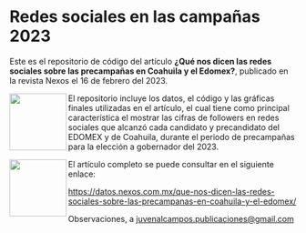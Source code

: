 # Redes sociales en las campañas 2023

Este es el repositorio de código del artículo **¿Qué nos dicen las redes sociales sobre las precampañas en Coahuila y el Edomex?**, publicado en la revista Nexos el 16 de febrero del 2023. 

<img align="left" width="100" height="100" src="https://datos.nexos.com.mx/wp-content/uploads/2023/02/rs.jpg">

El repositorio incluye los datos, el código y las gráficas finales utilizadas en el artículo, el cual tiene como principal característica el mostrar las cifras de followers en redes sociales que alcanzó cada candidato y precandidato del EDOMEX y de Coahuila, durante el periodo de precampañas para la elección a gobernador del 2023. 

<img align="left" width="100" height="100" src="https://datos.nexos.com.mx/wp-content/uploads/2023/02/rs-03.jpg">

El artículo completo se puede consultar en el siguiente enlace: 

https://datos.nexos.com.mx/que-nos-dicen-las-redes-sociales-sobre-las-precampanas-en-coahuila-y-el-edomex/

Observaciones, a juvenalcampos.publicaciones@gmail.com


